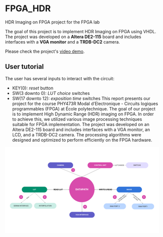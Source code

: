 # FPGA_HDR
HDR Imaging on FPGA project for the FPGA lab


The goal of this project is to implement HDR Imaging on FPGA using VHDL. The project was developed on a **Altera DE2-115** board and includes interfaces with a **VGA monitor** and a **TRDB-DC2** camera.


Please check the project's [video demo]().

## User tutorial

The user has several inputs to interact with the circuit:

- KEY(0): *reset* button
- SW(3 downto 0): *LUT choice* switches
- SW(17 downto 12): *exposition time* switches
This report presents our project for the course PHY473R Modal d’Electronique - Circuits logiques programmables (FPGA) at École polytechnique. The goal of our project is to implement High Dynamic Range (HDR) imaging on FPGA. In order to achieve this, we utilized various image processing techniques suitable for FPGA implementation. The project was developed on an Altera DE2-115 board and includes interfaces with a VGA monitor, an LCD, and a TRDB-DC2 camera. The processing algorithms were designed and optimized to perform efficiently on the FPGA hardware.


![](diagrammebloc.png)
